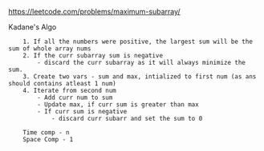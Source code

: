 https://leetcode.com/problems/maximum-subarray/

Kadane's Algo
        
        1. If all the numbers were positive, the largest sum will be the sum of whole array nums
        2. If the curr subarray sum is negative
            - discard the curr subarray as it will always minimize the sum.
        3. Create two vars - sum and max, intialized to first num (as ans should contains atleast 1 num)
        4. Iterate from second num
            - Add curr num to sum
            - Update max, if curr sum is greater than max
            - If curr sum is negative
                - discard curr subarr and set the sum to 0
                
        Time comp - n
        Space Comp - 1
        
